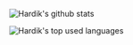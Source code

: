 ![Hardik's github stats](https://github-readme-stats.vercel.app/api?username=oddlyspaced&show_icons=true&count_private=true)

![Hardik's top used languages](https://github-readme-stats.vercel.app/api/top-langs/?username=oddlyspaced&exclude_repo=dt_laurel_sprout,dt_laurel_sprout_oss,vt_laurel_sprout,vt_laurel_sprout_oss,shrp_xiaomi_laurel_sprout,oddlyspaced.github.io,gims-dump)
